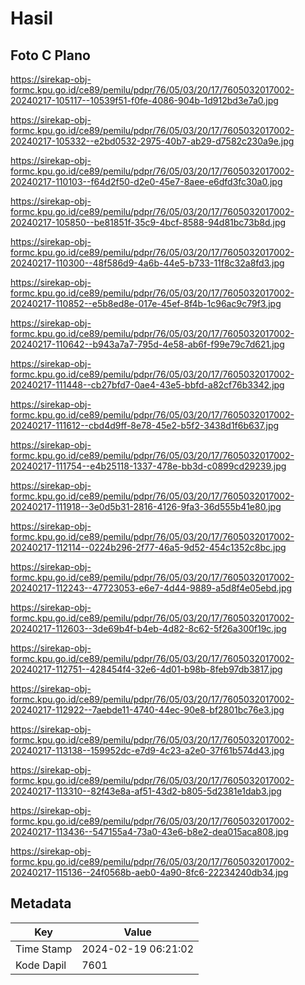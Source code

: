 # Hasil

## Foto C Plano

https://sirekap-obj-formc.kpu.go.id/ce89/pemilu/pdpr/76/05/03/20/17/7605032017002-20240217-105117--10539f51-f0fe-4086-904b-1d912bd3e7a0.jpg

https://sirekap-obj-formc.kpu.go.id/ce89/pemilu/pdpr/76/05/03/20/17/7605032017002-20240217-105332--e2bd0532-2975-40b7-ab29-d7582c230a9e.jpg

https://sirekap-obj-formc.kpu.go.id/ce89/pemilu/pdpr/76/05/03/20/17/7605032017002-20240217-110103--f64d2f50-d2e0-45e7-8aee-e6dfd3fc30a0.jpg

https://sirekap-obj-formc.kpu.go.id/ce89/pemilu/pdpr/76/05/03/20/17/7605032017002-20240217-105850--be81851f-35c9-4bcf-8588-94d81bc73b8d.jpg

https://sirekap-obj-formc.kpu.go.id/ce89/pemilu/pdpr/76/05/03/20/17/7605032017002-20240217-110300--48f586d9-4a6b-44e5-b733-11f8c32a8fd3.jpg

https://sirekap-obj-formc.kpu.go.id/ce89/pemilu/pdpr/76/05/03/20/17/7605032017002-20240217-110852--e5b8ed8e-017e-45ef-8f4b-1c96ac9c79f3.jpg

https://sirekap-obj-formc.kpu.go.id/ce89/pemilu/pdpr/76/05/03/20/17/7605032017002-20240217-110642--b943a7a7-795d-4e58-ab6f-f99e79c7d621.jpg

https://sirekap-obj-formc.kpu.go.id/ce89/pemilu/pdpr/76/05/03/20/17/7605032017002-20240217-111448--cb27bfd7-0ae4-43e5-bbfd-a82cf76b3342.jpg

https://sirekap-obj-formc.kpu.go.id/ce89/pemilu/pdpr/76/05/03/20/17/7605032017002-20240217-111612--cbd4d9ff-8e78-45e2-b5f2-3438d1f6b637.jpg

https://sirekap-obj-formc.kpu.go.id/ce89/pemilu/pdpr/76/05/03/20/17/7605032017002-20240217-111754--e4b25118-1337-478e-bb3d-c0899cd29239.jpg

https://sirekap-obj-formc.kpu.go.id/ce89/pemilu/pdpr/76/05/03/20/17/7605032017002-20240217-111918--3e0d5b31-2816-4126-9fa3-36d555b41e80.jpg

https://sirekap-obj-formc.kpu.go.id/ce89/pemilu/pdpr/76/05/03/20/17/7605032017002-20240217-112114--0224b296-2f77-46a5-9d52-454c1352c8bc.jpg

https://sirekap-obj-formc.kpu.go.id/ce89/pemilu/pdpr/76/05/03/20/17/7605032017002-20240217-112243--47723053-e6e7-4d44-9889-a5d8f4e05ebd.jpg

https://sirekap-obj-formc.kpu.go.id/ce89/pemilu/pdpr/76/05/03/20/17/7605032017002-20240217-112603--3de69b4f-b4eb-4d82-8c62-5f26a300f19c.jpg

https://sirekap-obj-formc.kpu.go.id/ce89/pemilu/pdpr/76/05/03/20/17/7605032017002-20240217-112751--428454f4-32e6-4d01-b98b-8feb97db3817.jpg

https://sirekap-obj-formc.kpu.go.id/ce89/pemilu/pdpr/76/05/03/20/17/7605032017002-20240217-112922--7aebde11-4740-44ec-90e8-bf2801bc76e3.jpg

https://sirekap-obj-formc.kpu.go.id/ce89/pemilu/pdpr/76/05/03/20/17/7605032017002-20240217-113138--159952dc-e7d9-4c23-a2e0-37f61b574d43.jpg

https://sirekap-obj-formc.kpu.go.id/ce89/pemilu/pdpr/76/05/03/20/17/7605032017002-20240217-113310--82f43e8a-af51-43d2-b805-5d2381e1dab3.jpg

https://sirekap-obj-formc.kpu.go.id/ce89/pemilu/pdpr/76/05/03/20/17/7605032017002-20240217-113436--547155a4-73a0-43e6-b8e2-dea015aca808.jpg

https://sirekap-obj-formc.kpu.go.id/ce89/pemilu/pdpr/76/05/03/20/17/7605032017002-20240217-115136--24f0568b-aeb0-4a90-8fc6-22234240db34.jpg


## Metadata

| Key        | Value               |
| ---------- | ------------------- |
| Time Stamp | 2024-02-19 06:21:02 |
| Kode Dapil | 7601                |



